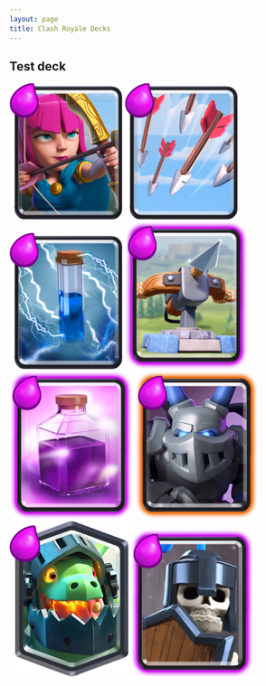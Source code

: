 ```yaml
---
layout: page
title: Clash Royale Decks
---
```


## Test deck

![archers] ![arrows] ![zap] ![x-bow]
![rage] ![mega_minion] ![inferno_dragon] ![guards]



[archers]: archers.png
[arrows]: arrows.png
[baby_dragon]: baby_dragon.png
[balloon]: balloon.png
[barbarian_hut]: barbarian_hut.png
[barbarians]: barbarians.png
[battle_ram]: battle_ram.png
[bomb_tower]: bomb_tower.png
[bomber]: bomber.png
[bowler]: bowler.png
[cannon]: cannon.png
[clone]: clone.png
[dark_prince]: dark_prince.png
[dart_goblin]: dart_goblin.png
[electro_wizard]: electro_wizard.png
[elite_barbarians]: elite_barbarians.png
[elixir_collector]: elixir_collector.png
[executioner]: executioner.png
[fire_spirits]: fire_spirits.png
[fireball]: fireball.png
[freeze]: freeze.png
[furnace]: furnace.png
[giant]: giant.png
[giant_skeleton]: giant_skeleton.png
[goblin_barrel]: goblin_barrel.png
[goblin_gang]: goblin_gang.png
[goblins]: goblins.png
[golem]: golem.png
[graveyard]: graveyard.png
[guards]: guards.png
[hog_rider]: hog_rider.png
[ice_golem]: ice_golem.png
[ice_spirit]: ice_spirit.png
[ice_wizard]: ice_wizard.png
[inferno_dragon]: inferno_dragon.png
[inferno_tower]: inferno_tower.png
[knight]: knight.png
[lava_hound]: lava_hound.png
[lightning]: lightning.png
[lumberjack]: lumberjack.png
[mega_minion]: mega_minion.png
[miner]: miner.png
[mini_pekka]: mini_pekka.png
[minion_horde]: minion_horde.png
[minions]: minions.png
[mirror]: mirror.png
[mortar]: mortar.png
[musketeer]: musketeer.png
[pekka]: pekka.png
[poison]: poison.png
[prince]: prince.png
[princess]: princess.png
[rage]: rage.png
[rocket]: rocket.png
[royal_giant]: royal_giant.png
[skeleton_army]: skeleton_army.png
[skeletons]: skeletons.png
[sparky]: sparky.png
[spear_goblins]: spear_goblins.png
[tesla]: tesla.png
[the_log]: the_log.png
[three_musketeers]: three_musketeers.png
[tombstone]: tombstone.png
[tornado]: tornado.png
[valkyrie]: valkyrie.png
[witch]: witch.png
[wizard]: wizard.png
[x-bow]: x-bow.png
[zap]: zap.png

